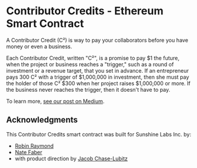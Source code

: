 # Contributor Credits - Ethereum Smart Contract

A Contributor Credit (C²) is way to pay your collaborators before you have money or even a business.

Each Contributor Credit, written "C²", is a promise to pay $1 the future, when the project or business reaches a "trigger," such as a round of investment or a revenue target, that you set in advance. If an entrepreneur pays 300 C² with a trigger of $1,000,000 in investment, then she must pay the holder of those C² $300 when her project raises $1,000,000 or more. If the business never reaches the trigger, then it doesn't have to pay.

To learn more, [see our post on Medium](https://cooperativ.medium.com/a-new-way-to-compensate-contributors-to-early-stage-projects-fa7d83985fde).

## Acknowledgments
This Contributor Credits smart contract was built for Sunshine Labs Inc. by:
* [Robin Raymond](https://github.com/r-raymond)
* [Nate Faber](https://github.com/vividn)
* with product direction by [Jacob Chase-Lubitz](https://github.com/jchaselubitz)
